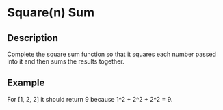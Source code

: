 # Square(n) Sum

## Description

Complete the square sum function so that it squares each number passed into it and then sums the results together.

## Example

For [1, 2, 2] it should return 9 because 1^2 + 2^2 + 2^2 = 9.